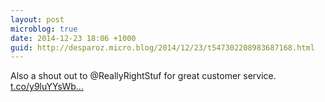 ```yaml
---
layout: post
microblog: true
date: 2014-12-23 18:06 +1000
guid: http://desparoz.micro.blog/2014/12/23/t547302208983687168.html
---
```

Also a shout out to @ReallyRightStuf for great customer service. [t.co/y9luYYsWb...](http://t.co/y9luYYsWbS)
